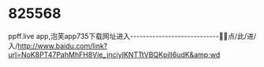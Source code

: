 # 825568
ppff.live app,泡芙app735下载网址进入----------------------------📀📀点/此/进/入/http://www.baidu.com/link?url=NoK8PT47PahMhFH8Vie_jnciyIKNTTtVBQKpill6udK&amp;wd
